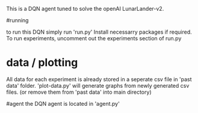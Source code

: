 This is a DQN agent tuned to solve the openAI LunarLander-v2.

#running

to run this DQN simply run 'run.py'
Install necessarry packages if required.
To run experiments, uncomment out the experiments section of run.py


# data / plotting

All data for each experiment is already stored in a seperate csv file in 'past data' folder.
'plot-data.py' will generate graphs from newly generated csv files. (or remove them from 'past data' into main directory)

#agent
the DQN agent is located in 'agent.py'
